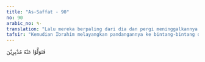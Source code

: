 ```yaml
---
title: "As-Saffat - 90"
no: 90
arabic_no: ٩٠
translation: "Lalu mereka berpaling dari dia dan pergi meninggalkannya."
tafsir: "Kemudian Ibrahim melayangkan pandangannya ke bintang-bintang dengan berpikir secara mendalam bagaimana menghadapi kaumnya yang tetap bersikeras untuk menyembah patung, hanya dengan alasan mempertahankan warisan nenek moyang. Padahal, beliau sudah memberikan peringatan dan pengajaran kepada mereka, sebagaimana firman Allah:\n\n(Ingatlah), ketika dia (Ibrahim) berkata kepada ayahnya dan kaumnya, \"Patung-patung apakah ini yang kamu tekun menyembahnya?\" Mereka menjawab, \"Kami mendapati nenek moyang kami menyembahnya.\" (al-Anbiya'/21: 52-53)\n\nSesudah berpikir dan mempertimbangkan dengan sungguh-sungguh, beliau memutuskan untuk mengambil tindakan yang bahaya, yaitu menghancurkan semua patung sembahan itu. \n\nPada suatu saat, kaum Ibrahim datang untuk mengundangnya guna menghadiri hari besar mereka. Beliau menolak ajakan mereka secara halus dengan alasan kesehatannya terganggu. Selain untuk menghindari hadir dalam hari besar mereka, Nabi Ibrahim bermaksud melaksanakan rencananya untuk menghancurkan patung-patung, dan menyatakan perlawanan secara terbuka terhadap pemuja patung-patung itu. Kaumnya tidak mengetahui rencana Nabi Ibrahim itu dan tidak pula mencurigainya. Juga tidak tampak pada sikapnya bahwa dia tidak jujur dalam perkataannya. Dengan demikian, upacara hari besar mereka berlangsung tanpa hadirnya Ibrahim. Alasan terganggu kesehatannya untuk tidak menghadiri undangan kaumnya, padahal sebenarnya dia tidak sakit, tidaklah dipandang dusta yang terlarang dalam agama. Bahwa Ibrahim membohongi kaumnya memang benar. Rasulullah bersabda:\n\nNabi Ibrahim tidak berbohong kecuali tiga perkataan, dua di antaranya tentang zat Allah, yaitu kata-katanya \"Saya sedang sakit\" dan \"sebenarnya yang besar ini yang memecahkannya\", dan kata-katanya mengenai istrinya Sarah \"ini saudaraku\". (Riwayat A.hmad dan asy-Syaikhan dari Abu Hurairah)\n\nKata-kata Nabi Ibrahim bahwa kesehatannya terganggu yang diucapkan di hadapan kaumnya sebenarnya untuk menghindari kehadirannya pada upacara hari besar kaumnya.\n\nIbrahim berkata, \"Sesungguhnya kami dan bapak-bapakku berada dalam kesesatan yang nyata\". Mereka menjawab, \"Apakah kamu datang kepada kami dengan sungguh-sungguh ataukah kamu termasuk orang-orang yang bermain-main?\" Ibrahim berkata, \"Sebenarnya Tuhan kamu adalah Tuhan langit dan bumi yang telah Dia ciptakan dan aku termasuk orang-orang yang dapat memberikan bukti atas yang demikian itu. Demi Allah, sesungguhnya aku akan melakukan tipu daya terhadap berhala-berhalamu sesudah kamu pergi meninggalkannya.\"\n\nDalam perayaan hari besar itu, Nabi Ibrahim mempergunakan kesempatan untuk menghancurkan patung-patung kaumnya. Kata-kata Ibrahim bahwa patung yang paling besar ini yang memecahkannya, diucapkan sewaktu dia diperiksa oleh kaumnya tentang perkara penghancuran patung. Sebenarnya dia sendiri yang memecahkan patung itu, tetapi dikatakan patung yang paling besarlah yang menghancurkannya, padahal kaumnya menyadari bahwa patung-patung itu tidak dapat berbuat apa-apa.\n\nKedua ucapan Ibrahim diucapkan dalam rangka perjuangannya menegakkan kalimat tauhid. Adapun ucapan yang ketiga, yaitu \"Sarah itu saudaraku\" padahal sebenarnya istrinya, diucapkan di hadapan raja ketika raja menginginkan Sarah.\n\nDengan demikian, ketiga perkataan yang diucapkan Ibrahim itu bukanlah kebohongan yang tercela dalam pandangan agama dan masyarakat. Rasulullah saw menjelaskan bahwa ketiga perkataan Nabi Ibrahim itu dibenarkan agama, seperti sabda Nabi saw:\n\nRasulullah bersabda tentang tiga perkataan Ibrahim dengan mengatakan bahwa tidak ada suatu dusta pun kecuali hal-hal yang dibenarkan agama Allah. (Riwayat at-Tirmidzi dari Abu Sa'id)"
---
```

فَتَوَلَّوْا عَنْهُ مُدْبِرِيْنَ